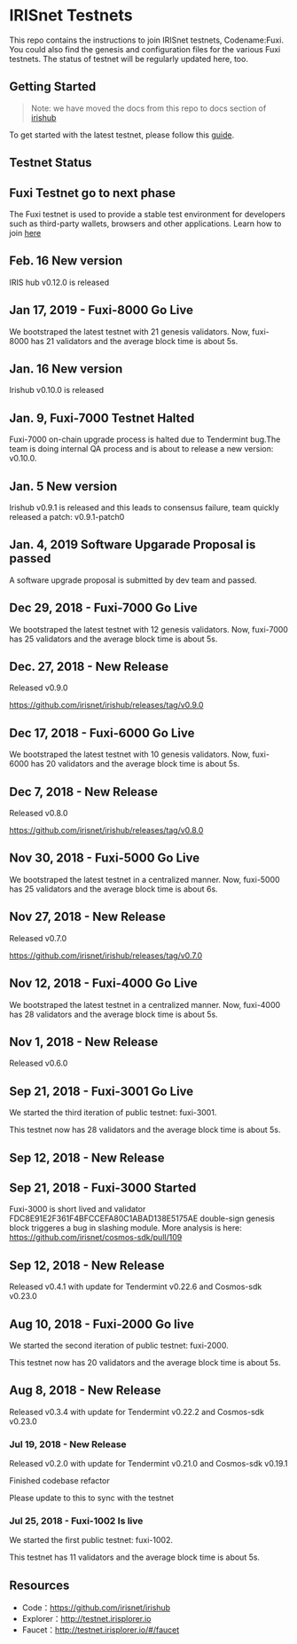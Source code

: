 
# IRISnet Testnets

This repo contains the instructions to join IRISnet testnets, Codename:Fuxi. You could also find the genesis and configuration files for the various Fuxi testnets. The status of testnet will be regularly updated here, too. 

## Getting Started

> Note: we have moved the docs from this repo to docs section of [irishub](https://github.com/irisnet/irishub/tree/master/docs/get-started)

To get started with the latest testnet, please follow this [guide](https://github.com/irisnet/irishub/blob/master/docs/get-started/README.md).

## Testnet Status

## Fuxi  Testnet go to next phase
The Fuxi testnet is used to provide a stable test environment for developers such as third-party wallets, browsers and other applications. Learn how to join [here](https://github.com/irisnet/irishub/blob/master/docs/get-started/Join-the-Testnet.md)

## Feb. 16  New version
IRIS hub v0.12.0 is released 

## Jan 17, 2019 - Fuxi-8000 Go Live

We bootstraped the latest testnet with 21 genesis validators. Now, fuxi-8000 has 21 validators and the average block time is about 5s.
## Jan. 16  New version
Irishub v0.10.0 is released 

## Jan. 9, Fuxi-7000 Testnet Halted
Fuxi-7000 on-chain upgrade process is halted due to Tendermint bug.The team is doing internal QA process and is about to release a new version: v0.10.0. 
## Jan. 5  New version
Irishub v0.9.1 is released and this leads to consensus failure, team quickly released a patch: v0.9.1-patch0

## Jan. 4, 2019 Software Upgarade Proposal is passed
A software upgrade proposal is submitted by dev team and passed.

## Dec 29, 2018 - Fuxi-7000 Go Live

We bootstraped the latest testnet with 12 genesis validators. Now, fuxi-7000 has 25 validators and the average block time is about 5s.

## Dec. 27, 2018 - New Release

Released v0.9.0

https://github.com/irisnet/irishub/releases/tag/v0.9.0

## Dec 17, 2018 - Fuxi-6000 Go Live

We bootstraped the latest testnet with 10 genesis validators. Now, fuxi-6000 has 20 validators and the average block time is about 5s.

## Dec 7, 2018 - New Release

Released v0.8.0

https://github.com/irisnet/irishub/releases/tag/v0.8.0

## Nov 30, 2018 - Fuxi-5000 Go Live

We bootstraped the latest testnet in a centralized manner. Now, fuxi-5000 has 25 validators and the average block time is about 6s.

## Nov 27, 2018 - New Release

Released v0.7.0

https://github.com/irisnet/irishub/releases/tag/v0.7.0

## Nov 12, 2018 - Fuxi-4000 Go Live

We bootstraped the latest testnet in a centralized manner. Now, fuxi-4000 has 28 validators and the average block time is about 5s.


## Nov 1, 2018 - New Release
Released v0.6.0

## Sep 21, 2018 - Fuxi-3001 Go Live

We started the third iteration of public testnet: fuxi-3001.

This testnet now has 28 validators and the average block time is about 5s. 


## Sep 12, 2018 - New Release


## Sep 21, 2018 - Fuxi-3000 Started

Fuxi-3000 is short lived and validator FDC8E91E2F361F4BFCCEFA80C1ABAD138E5175AE double-sign genesis block triggeres a bug in slashing module. More analysis is here: https://github.com/irisnet/cosmos-sdk/pull/109

## Sep 12, 2018 - New Release

Released v0.4.1 with update for Tendermint v0.22.6 and Cosmos-sdk v0.23.0


## Aug 10, 2018 - Fuxi-2000 Go live

We started the second iteration of public testnet: fuxi-2000.

This testnet now has 20 validators and the average block time is about 5s. 


## Aug 8, 2018 - New Release

Released v0.3.4 with update for Tendermint v0.22.2 and Cosmos-sdk v0.23.0

### Jul 19, 2018 - New Release

Released v0.2.0 with update for Tendermint v0.21.0 and Cosmos-sdk v0.19.1

Finished codebase refactor 

Please update to this to sync with the testnet

### Jul 25, 2018 - Fuxi-1002 Is live

We started the first public testnet: fuxi-1002.

This testnet has 11 validators and the average block time is about 5s. 


## Resources

* Code：https://github.com/irisnet/irishub
* Explorer：http://testnet.irisplorer.io 
* Faucet：http://testnet.irisplorer.io/#/faucet

